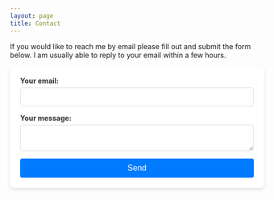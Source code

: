 ```yaml
---
layout: page
title: Contact
---
```


If you would like to reach me by email please fill out and submit the form below. I am usually able to reply to your email within a few hours.

<form
  id="contactForm2"
  action="https://formspree.io/f/mzzpgkgo"
  method="POST"
  style="display: flex; flex-direction: column; max-width: 500px; margin: auto; padding: 20px; border-radius: 8px; box-shadow: 0 4px 8px rgba(0, 0, 0, 0.1); backdrop-filter: blur(10px); transition: all 0.3s ease; background: rgba(255, 255, 255, 0.8); animation: fadeIn 1s ease-in-out;"
  onsubmit="handleFormSubmit2(event)"
>
  <label
    style="margin-bottom: 15px; font-weight: bold; color: #333; animation: slideIn 1s ease-out;"
  >
    Your email:
    <input
      type="email"
      name="email"
      required
      style="width: 100%; padding: 10px; margin-top: 5px; border: 1px solid #ddd; border-radius: 4px; transition: border-color 0.3s ease, box-shadow 0.3s ease;"
      onfocus="this.style.borderColor='#007bff'; this.style.boxShadow='0 0 5px rgba(0, 123, 255, 0.5)';"
      onblur="this.style.borderColor='#ddd'; this.style.boxShadow='none';"
    >
  </label>
  <label
    style="margin-bottom: 15px; font-weight: bold; color: #333; animation: slideIn 1.2s ease-out;"
  >
    Your message:
    <textarea
      name="message"
      required
      style="width: 100%; padding: 10px; margin-top: 5px; border: 1px solid #ddd; border-radius: 4px; transition: border-color 0.3s ease, box-shadow 0.3s ease;"
      onfocus="this.style.borderColor='#007bff'; this.style.boxShadow='0 0 5px rgba(0, 123, 255, 0.5)';"
      onblur="this.style.borderColor='#ddd'; this.style.boxShadow='none';"
    ></textarea>
  </label>
  <button
    type="submit"
    style="padding: 10px 20px; border: none; border-radius: 4px; background-color: #007bff; color: white; font-size: 16px; cursor: pointer; transition: background-color 0.3s ease, transform 0.3s ease; animation: slideIn 1.4s ease-out;"
    onmouseover="this.style.backgroundColor='#0056b3';"
    onmouseout="this.style.backgroundColor='#007bff';"
    onmousedown="this.style.transform='scale(0.98)';"
    onmouseup="this.style.transform='scale(1)';"
  >
    Send
  </button>
  <p id="formMessage2" style="display: none; color: #28a745; font-weight: bold; margin-top: 15px; animation: fadeIn 1s ease-in-out;"></p>
</form>

<script>
  // Keyframe animation using JavaScript
  const styleElement = document.createElement('style');
  styleElement.textContent = `
    @keyframes fadeIn {
      0% { opacity: 0; }
      100% { opacity: 1; }
    }
    @keyframes slideIn {
      0% { transform: translateX(-100%); }
      100% { transform: translateX(0); }
    }
  `;
  document.head.appendChild(styleElement);

  function handleFormSubmit2(event) {
    event.preventDefault(); // Prevent the default form submission

    var form = document.getElementById('contactForm2');
    var formMessage = document.getElementById('formMessage2');

    // Send the form data using Fetch API to Formspree
    fetch(form.action, {
      method: form.method,
      body: new FormData(form),
      headers: {
        'Accept': 'application/json'
      }
    }).then(response => {
      if (response.ok) {
        // Clear form fields
        form.reset();

        // Show a success message with animation
        formMessage.textContent = 'Your message has been sent successfully!';
        formMessage.style.display = 'block';
        formMessage.style.animation = 'fadeIn 1s ease-in-out';
      } else {
        formMessage.textContent = 'Oops! There was a problem submitting your form';
        formMessage.style.display = 'block';
        formMessage.style.animation = 'fadeIn 1s ease-in-out';
      }
    }).catch(error => {
      formMessage.textContent = 'Oops! There was a problem submitting your form';
      formMessage.style.display = 'block';
      formMessage.style.animation = 'fadeIn 1s ease-in-out';
    });
  }
</script>
